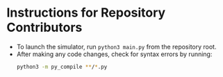 # Instructions for Repository Contributors

- To launch the simulator, run `python3 main.py` from the repository root.
- After making any code changes, check for syntax errors by running:
  ```bash
  python3 -m py_compile **/*.py
  ```

